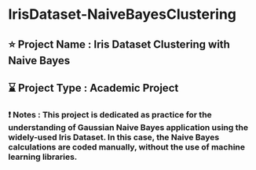 # IrisDataset-NaiveBayesClustering

## ⭐ Project Name : Iris Dataset Clustering with Naive Bayes
## ⌛ Project Type : Academic Project
### ❗ Notes : This project is dedicated as practice for the understanding of Gaussian Naive Bayes application using the widely-used Iris Dataset. In this case, the Naive Bayes calculations are coded manually, **without the use of machine learning libraries**.
